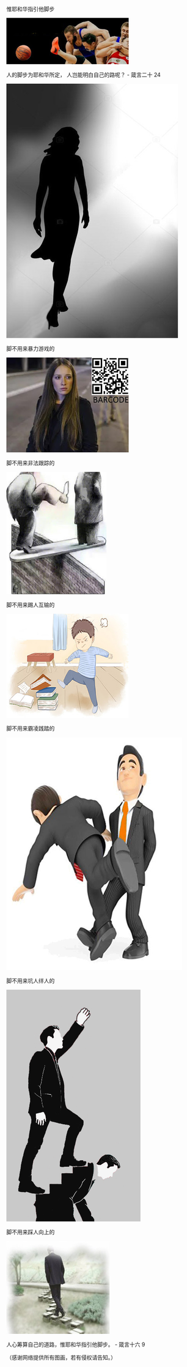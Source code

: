  惟耶和华指引他脚步


![惟耶和华指引他脚步](https://github.com/ywangnccu/ywang/blob/main/images/Foot/VIOLENT_PLAY.jpg)

人的脚步为耶和华所定， 人岂能明白自己的路呢？           - 箴言二十 24


![惟耶和华指引他脚步](https://github.com/ywangnccu/ywang/blob/main/images/Foot/Proverb20.jpg)

脚不用来暴力游戏的



![惟耶和华指引他脚步](https://github.com/ywangnccu/ywang/blob/main/images/Foot/Stalking.jpg)

脚不用来非法跟踪的



![惟耶和华指引他脚步](https://github.com/ywangnccu/ywang/blob/main/images/Foot/KICKING.jpg)

脚不用来踢人互输的


![惟耶和华指引他脚步](https://github.com/ywangnccu/ywang/blob/main/images/Foot/BULLYING.jpg)

脚不用来霸凌践踏的


![惟耶和华指引他脚步](https://github.com/ywangnccu/ywang/blob/main/images/Foot/TRIPPING.jpg)

脚不用来坑人绊人的


![惟耶和华指引他脚步](https://github.com/ywangnccu/ywang/blob/main/images/Foot/StepOthers.jpg)

脚不用来踩人向上的


![惟耶和华指引他脚步](https://github.com/ywangnccu/ywang/blob/main/images/Foot/proverb16-9.JPG)

人心筹算自己的道路，惟耶和华指引他脚步。        - 箴言十六 9


（感谢网络提供所有图画，若有侵权请告知。）
